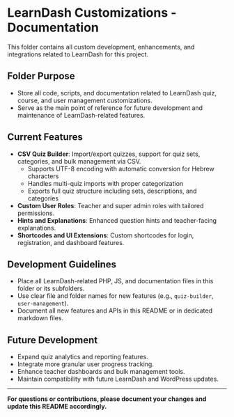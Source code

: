 # LearnDash Customizations - Documentation

This folder contains all custom development, enhancements, and integrations related to LearnDash for this project.

## Folder Purpose
- Store all code, scripts, and documentation related to LearnDash quiz, course, and user management customizations.
- Serve as the main point of reference for future development and maintenance of LearnDash-related features.

## Current Features
- **CSV Quiz Builder**: Import/export quizzes, support for quiz sets, categories, and bulk management via CSV.
  - Supports UTF-8 encoding with automatic conversion for Hebrew characters
  - Handles multi-quiz imports with proper categorization
  - Exports full quiz structure including sets, descriptions, and categories
- **Custom User Roles**: Teacher and super admin roles with tailored permissions.
- **Hints and Explanations**: Enhanced question hints and teacher-facing explanations.
- **Shortcodes and UI Extensions**: Custom shortcodes for login, registration, and dashboard features.

## Development Guidelines
- Place all LearnDash-related PHP, JS, and documentation files in this folder or its subfolders.
- Use clear file and folder names for new features (e.g., `quiz-builder`, `user-management`).
- Document all new features and APIs in this README or in dedicated markdown files.

## Future Development
- Expand quiz analytics and reporting features.
- Integrate more granular user progress tracking.
- Enhance teacher dashboards and bulk management tools.
- Maintain compatibility with future LearnDash and WordPress updates.

---

**For questions or contributions, please document your changes and update this README accordingly.**
